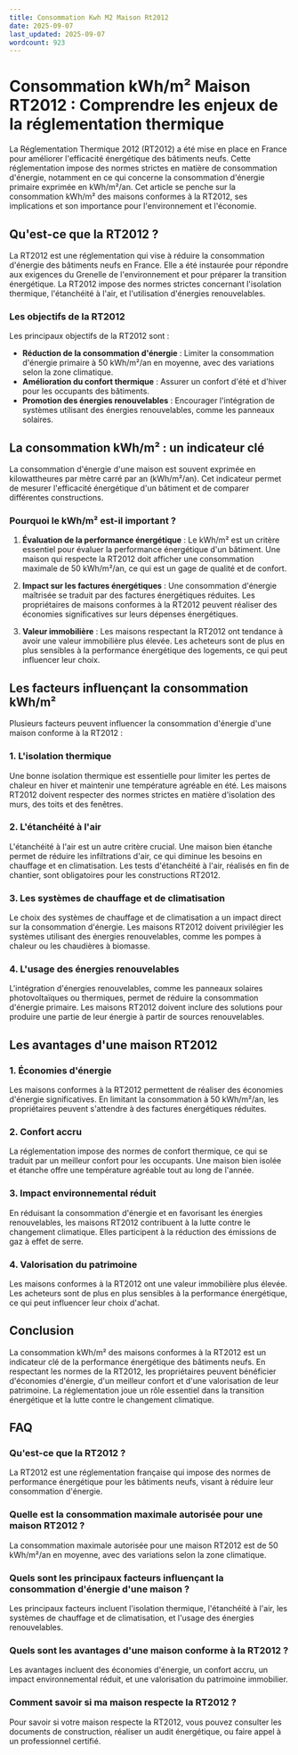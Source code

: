 ```yaml
---
title: Consommation Kwh M2 Maison Rt2012
date: 2025-09-07
last_updated: 2025-09-07
wordcount: 923
---
```


# Consommation kWh/m² Maison RT2012 : Comprendre les enjeux de la réglementation thermique

La Réglementation Thermique 2012 (RT2012) a été mise en place en France pour améliorer l'efficacité énergétique des bâtiments neufs. Cette réglementation impose des normes strictes en matière de consommation d'énergie, notamment en ce qui concerne la consommation d'énergie primaire exprimée en kWh/m²/an. Cet article se penche sur la consommation kWh/m² des maisons conformes à la RT2012, ses implications et son importance pour l'environnement et l'économie.

## Qu'est-ce que la RT2012 ?

La RT2012 est une réglementation qui vise à réduire la consommation d'énergie des bâtiments neufs en France. Elle a été instaurée pour répondre aux exigences du Grenelle de l'environnement et pour préparer la transition énergétique. La RT2012 impose des normes strictes concernant l'isolation thermique, l'étanchéité à l'air, et l'utilisation d'énergies renouvelables.

### Les objectifs de la RT2012

Les principaux objectifs de la RT2012 sont :

- **Réduction de la consommation d'énergie** : Limiter la consommation d'énergie primaire à 50 kWh/m²/an en moyenne, avec des variations selon la zone climatique.
- **Amélioration du confort thermique** : Assurer un confort d'été et d'hiver pour les occupants des bâtiments.
- **Promotion des énergies renouvelables** : Encourager l'intégration de systèmes utilisant des énergies renouvelables, comme les panneaux solaires.

## La consommation kWh/m² : un indicateur clé

La consommation d'énergie d'une maison est souvent exprimée en kilowattheures par mètre carré par an (kWh/m²/an). Cet indicateur permet de mesurer l'efficacité énergétique d'un bâtiment et de comparer différentes constructions.

### Pourquoi le kWh/m² est-il important ?

1. **Évaluation de la performance énergétique** : Le kWh/m² est un critère essentiel pour évaluer la performance énergétique d'un bâtiment. Une maison qui respecte la RT2012 doit afficher une consommation maximale de 50 kWh/m²/an, ce qui est un gage de qualité et de confort.
  
2. **Impact sur les factures énergétiques** : Une consommation d'énergie maîtrisée se traduit par des factures énergétiques réduites. Les propriétaires de maisons conformes à la RT2012 peuvent réaliser des économies significatives sur leurs dépenses énergétiques.

3. **Valeur immobilière** : Les maisons respectant la RT2012 ont tendance à avoir une valeur immobilière plus élevée. Les acheteurs sont de plus en plus sensibles à la performance énergétique des logements, ce qui peut influencer leur choix.

## Les facteurs influençant la consommation kWh/m²

Plusieurs facteurs peuvent influencer la consommation d'énergie d'une maison conforme à la RT2012 :

### 1. L'isolation thermique

Une bonne isolation thermique est essentielle pour limiter les pertes de chaleur en hiver et maintenir une température agréable en été. Les maisons RT2012 doivent respecter des normes strictes en matière d'isolation des murs, des toits et des fenêtres.

### 2. L'étanchéité à l'air

L'étanchéité à l'air est un autre critère crucial. Une maison bien étanche permet de réduire les infiltrations d'air, ce qui diminue les besoins en chauffage et en climatisation. Les tests d'étanchéité à l'air, réalisés en fin de chantier, sont obligatoires pour les constructions RT2012.

### 3. Les systèmes de chauffage et de climatisation

Le choix des systèmes de chauffage et de climatisation a un impact direct sur la consommation d'énergie. Les maisons RT2012 doivent privilégier les systèmes utilisant des énergies renouvelables, comme les pompes à chaleur ou les chaudières à biomasse.

### 4. L'usage des énergies renouvelables

L'intégration d'énergies renouvelables, comme les panneaux solaires photovoltaïques ou thermiques, permet de réduire la consommation d'énergie primaire. Les maisons RT2012 doivent inclure des solutions pour produire une partie de leur énergie à partir de sources renouvelables.

## Les avantages d'une maison RT2012

### 1. Économies d'énergie

Les maisons conformes à la RT2012 permettent de réaliser des économies d'énergie significatives. En limitant la consommation à 50 kWh/m²/an, les propriétaires peuvent s'attendre à des factures énergétiques réduites.

### 2. Confort accru

La réglementation impose des normes de confort thermique, ce qui se traduit par un meilleur confort pour les occupants. Une maison bien isolée et étanche offre une température agréable tout au long de l'année.

### 3. Impact environnemental réduit

En réduisant la consommation d'énergie et en favorisant les énergies renouvelables, les maisons RT2012 contribuent à la lutte contre le changement climatique. Elles participent à la réduction des émissions de gaz à effet de serre.

### 4. Valorisation du patrimoine

Les maisons conformes à la RT2012 ont une valeur immobilière plus élevée. Les acheteurs sont de plus en plus sensibles à la performance énergétique, ce qui peut influencer leur choix d'achat.

## Conclusion

La consommation kWh/m² des maisons conformes à la RT2012 est un indicateur clé de la performance énergétique des bâtiments neufs. En respectant les normes de la RT2012, les propriétaires peuvent bénéficier d'économies d'énergie, d'un meilleur confort et d'une valorisation de leur patrimoine. La réglementation joue un rôle essentiel dans la transition énergétique et la lutte contre le changement climatique.

## FAQ

### Qu'est-ce que la RT2012 ?

La RT2012 est une réglementation française qui impose des normes de performance énergétique pour les bâtiments neufs, visant à réduire leur consommation d'énergie.

### Quelle est la consommation maximale autorisée pour une maison RT2012 ?

La consommation maximale autorisée pour une maison RT2012 est de 50 kWh/m²/an en moyenne, avec des variations selon la zone climatique.

### Quels sont les principaux facteurs influençant la consommation d'énergie d'une maison ?

Les principaux facteurs incluent l'isolation thermique, l'étanchéité à l'air, les systèmes de chauffage et de climatisation, et l'usage des énergies renouvelables.

### Quels sont les avantages d'une maison conforme à la RT2012 ?

Les avantages incluent des économies d'énergie, un confort accru, un impact environnemental réduit, et une valorisation du patrimoine immobilier.

### Comment savoir si ma maison respecte la RT2012 ?

Pour savoir si votre maison respecte la RT2012, vous pouvez consulter les documents de construction, réaliser un audit énergétique, ou faire appel à un professionnel certifié.